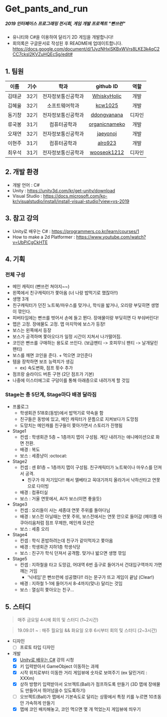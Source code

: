 # Get_pants_and_run
##### 2019 인터페이스 프로그래밍 전시회, 게임 개발 프로젝트 "빤쓰런"
* 유니티와 C#을 이용하여 달리기 2D 게임을 개발합니다!
* 회의록은 구글문서로 작성된 후 README에 업데이트합니다.
https://docs.google.com/document/d/1JyzNHxiSKBxWVrs8LKE3k4qC2CC7cksl2KVZuHQEcSg/edit#


## 1. 팀원

|이름|기수|학과|github ID|역할|
|:----:|:----:|:----:|:----:|:----:|
| 김태균 | 32기 | 전자정보통신공학과 | [WhiskyHolic](https://github.com/WhiskyHolic)| 개발|
| 김혜율 | 32기 | 소프트웨어학과 | [kcw1025](https://github.com/kcw1025)| 개발|
| 동기창 | 32기 | 전자정보통신공학과 | [ddongvanana](https://github.com/ddongvanana)| 디자인|
| 류국봉 | 31기 | 컴퓨터공학과 | [organicnameko](https://github.com/organicnameko)| 개발|
| 오재연 | 32기 | 전자정보통신공학과 | [jaeyonoj](https://github.com/jaeyonoj)| 개발|
| 이현주 | 31기 | 컴퓨터공학과 | [alro923](https://github.com/alro923)| 개발|
| 최우석 | 31기 | 전자정보통신공학과 | [wooseok1212](https://github.com/wooseok1212)| 디자인|

## 2. 개발 환경
* 개발 언어 : C#
* Unity : https://unity3d.com/kr/get-unity/download
* Visual Studio : https://docs.microsoft.com/ko-kr/visualstudio/install/install-visual-studio?view=vs-2019

## 3. 참고 강의
* Unity로 배우는 C# : https://programmers.co.kr/learn/courses/1
* How to make a 2d Platformer : https://www.youtube.com/watch?v=UbPiCgCkHTE

## 4. 기획
### 전체 구성
  - 메인 캐릭터 (빤쓰런 쳐야지~~)
  - 왼쪽에서 친구캐릭터가 쫓아옴 (너 나랑 밥먹기로 했잖아!!)
  - 생명 3개
  - 친구캐릭터가 던진 노트북/마우스를 맞거나, 학식을 밟거나, 오리랑 부딪히면 생명이 깎인다.
  - 피버타임에는 빤쓰를 벗어서 손에 들고 뛴다. 장애물이랑 부딪히면 다 부숴버린다!
  - 맵은 고정. 장애물도 고정. 맵 마지막에 보스가 등장!
  - 보스는 왼쪽에서 등장
  - 보스가 공격하며 쫓아오다가 일정 시간이 지쳐서 나가떨어짐.
   - 코인은 빤쓰를 구매하는 용도로 쓰인다. (보급팬티 -> 호피무늬 팬티 -> 날개달린 팬티)
  - 보스를 깨면 코인을 준다.  + 먹으면 코인준다
  - 템을 장착하면 보조 능력치가 생김
      - ex) 속도변화, 점프 횟수 추가
  - 점프랑 슬라이드 버튼 구현 (2단 점프가 기본)
  - 나중에 이스터에그로 구덩이를 통해 아래층으로 내려가게 할 것임

### Stage는 총 5단계, Stage마다 배경 달라짐
- 프롤로그
  - 학생회관 518호(동방)에서 밥먹기로 약속을 함
  - 친구들은 동방에 있고, 메인 캐릭터가 문틈으로 지켜보다가 도망침
  - 도망치는 메인캐를 친구들이 쫓아가면서 스토리가 진행됨
- Stage1
  - 컨셉 : 학생회관 5층 ~ 1층까지 맵이 구성됨. 계단 내려가는 애니메이션으로 화면 전환.
  - 배경 : 복도
  - 보스 : 세종냥이 :octocat:
- Stage2
  - 컨셉 : 센 B1층 ~ 1층까지 맵이 구성됨. 친구캐릭터가 노트북이나 마우스를 던져서 공격.
    - 친구가 야 저기있다!! 해서 엘베타고 꼭대기까지 올라가서 낙하산타고 연못으로 다이빙
  - 배경 : 컴퓨터실
  - 보스 : 거울 연못에서, AI가 보스(이면 좋을듯)
- Stage3
  - 컨셉 : 오리들이 사는 세종대 연못 주위를 돌아다님
  - 배경 : 보스전 아닐때는 연못 주위, 보스전에서는 연못 안으로 들어감 (메이플 아쿠아리움처럼 점프 무제한, 메인캐 모션은 
  - 보스 : 세종 오리
- Stage4
  - 컨셉 : 학식 혼밥하려는데 친구가 같이먹자고 쫓아옴
  - 배경 : 학생회관 지하1층 학생식당
  - 보스 : 친구가 학식 던져서 공격함. 맞거나 밟으면 생명 깎임
- Stage5
  - 컨셉 : 지하철을 타고 도망감, 어대역 6번 출구로 들어가서 건대입구역까지 가면 깨는 거임
    - '닉네임'은 빤쓰런에 성공했다!! 라는 문구가 뜨고 게임이 끝남 (Clear!)
  - 배경 : 지하철 1-1에 들어가서 8-4까지(맞나) 달리는 것임
  - 보스 : 열심히 쫓아오는 친구...

## 5. 스터디
> 매주 금요일 4시에 회의 및 스터디 (1~2시간)

> 19.09.01 ~ : 매주 월요일 && 화요일 오후 6시부터 회의 및 스터디 (2~3시간)

* 디자인
    * [ ] 프로토 타입 디자인
* 개발
    * [X] [Unity로 배우는 C#](https://programmers.co.kr/learn/courses/1) 강의 시청
    * [X] 키 입력받아서 GameObject 이동하는 과제
    * [X] 시작 위치로부터 이동한 거리 게임뷰에 숫자로 보여주기 (ex 달린거리 : XXXm)
    * [X] 상하 방향키 입력받아서 오브젝트(Ball)가 점프하도록 만들기 (3D 맵에 장애물도 만들어서 뛰어넘을수 있도록하기)
    * [ ] 오브젝트(Ball)가 맵에서 기본속도로 달리는 상황에서 특정 키를 누르면 10초동안 가속하게 만들기
    * [X] 맵에 코인 배치해놓고, 코인 먹으면 몇 개 먹었는지 게임뷰에 띄우기
